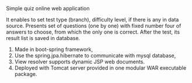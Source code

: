 Simple quiz online web application

It enables to set test type (branch), difficulty level, if there is any in data source. 
Presents set of questions (one by one) with fixed number four of answers to choose, 
from which the only one is correct. After the test, its result list is saved in database. 

1. Made in boot-spring framework, 
2. Use the spring.jpa.hibernate to communicate with mysql database, 
3. View resolver supports dynamic JSP web documents.
4. Deployed with Tomcat server provided in one modular WAR executable package.